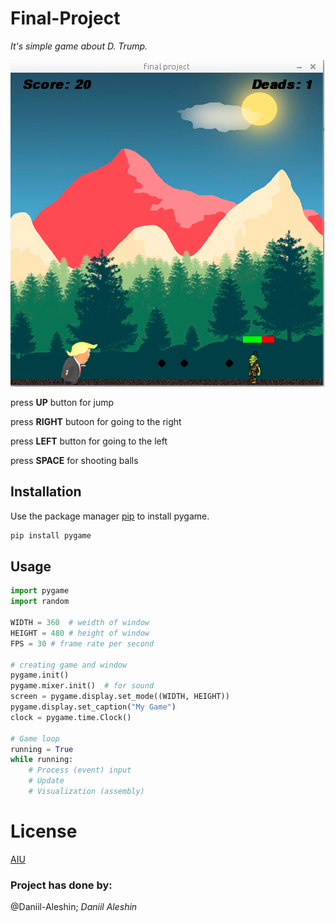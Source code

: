 # Final-Project

*It's simple game about D. Trump.*

![](https://github.com/Daniil-Aleshin/Python-Final-Project/blob/main/game%20images/game%201.PNG)

press **UP** button for jump

press **RIGHT** butoon for going to the right

press **LEFT** button for going to the left

press **SPACE** for shooting balls



## Installation

Use the package manager [pip](https://pip.pypa.io/en/stable/) to install pygame.

```bash
pip install pygame
```


## Usage
```python
import pygame
import random

WIDTH = 360  # weidth of window
HEIGHT = 480 # height of window
FPS = 30 # frame rate per second

# creating game and window
pygame.init()
pygame.mixer.init()  # for sound
screen = pygame.display.set_mode((WIDTH, HEIGHT))
pygame.display.set_caption("My Game")
clock = pygame.time.Clock()

# Game loop
running = True
while running:
    # Process (event) input
    # Update
    # Visualization (assembly)
```

# License

[AIU](http://alatoo.edu.kg/)

### Project has done by:
@Daniil-Aleshin;     *Daniil Aleshin*
